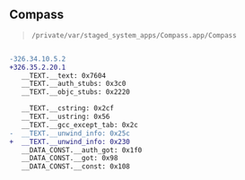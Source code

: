 ## Compass

> `/private/var/staged_system_apps/Compass.app/Compass`

```diff

-326.34.10.5.2
+326.35.2.20.1
   __TEXT.__text: 0x7604
   __TEXT.__auth_stubs: 0x3c0
   __TEXT.__objc_stubs: 0x2220

   __TEXT.__cstring: 0x2cf
   __TEXT.__ustring: 0x56
   __TEXT.__gcc_except_tab: 0x2c
-  __TEXT.__unwind_info: 0x25c
+  __TEXT.__unwind_info: 0x230
   __DATA_CONST.__auth_got: 0x1f0
   __DATA_CONST.__got: 0x98
   __DATA_CONST.__const: 0x108

```
